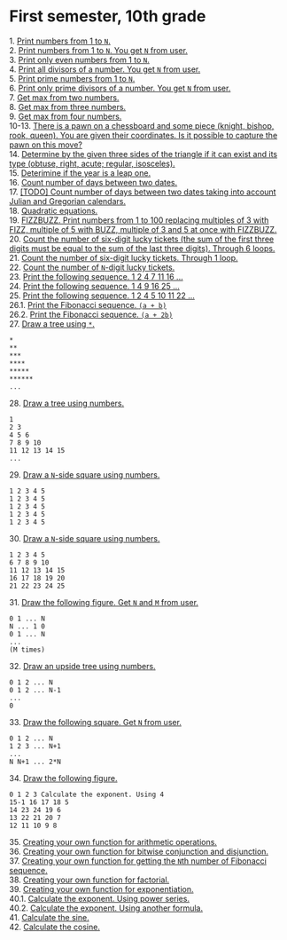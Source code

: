 # First semester, 10th grade    
1\. [Print numbers from 1 to `N`.](1.c)  
2\. [Print numbers from 1 to `N`. You get `N` from user.](2.c)  
3\. [Print only even numbers from 1 to `N`.](3.c)  
4\. [Print all divisors of a number. You get `N` from user.](4.c)  
5\. [Print prime numbers from 1 to `N`.](5.c)  
6\. [Print only prime divisors of a number. You get `N` from user.](6.c)  
7\. [Get max from two numbers.](7.c)  
8\. [Get max from three numbers.](8.c)  
9\. [Get max from four numbers.](9.c)  
10-13. [There is a pawn on a chessboard and some piece (knight, bishop, rook, queen). You are given their coordinates. Is it possible to capture the pawn on this move?](10-13.c)  
14\. [Determine by the given three sides of the triangle if it can exist and its type (obtuse, right, acute; regular, isosceles).](14.c)  
15\. [Deterimine if the year is a leap one.](15.c)  
16\. [Count number of days between two dates.](16.c)  
17\. [[TODO] Count number of days between two dates taking into account Julian and Gregorian calendars.](17.c)  
18\. [Quadratic equations.](18.c)  
19\. [FIZZBUZZ. Print numbers from 1 to 100 replacing multiples of 3 with FIZZ, multiple of 5 with BUZZ, multiple of 3 and 5 at once with FIZZBUZZ.](19.c)  
20\. [Count the number of six-digit lucky tickets (the sum of the first three digits must be equal to the sum of the last three digits). Through 6 loops.](20.c)  
21\. [Count the number of six-digit lucky tickets. Through 1 loop.](21.c)  
22\. [Count the number of `N`-digit lucky tickets.](22.c)  
23\. [Print the following sequence. 1 2 4 7 11 16 ...](23.c)  
24\. [Print the following sequence. 1 4 9 16 25 ...](24.c)  
25\. [Print the following sequence. 1 2 4 5 10 11 22 ...](25.c)  
26.1\. [Print the Fibonacci sequence. `(a + b)`](26-1.c)  
26.2\. [Print the Fibonacci sequence. `(a + 2b)`](26-2.c)  
27\. [Draw a tree using `*`.](27.c)  
```
*
**
***
****
*****
******
...
```
28\. [Draw a tree using numbers.](28.c)  
```
1
2 3
4 5 6
7 8 9 10
11 12 13 14 15
...
```
29\. [Draw a `N`-side square using numbers.](29.c)
```
1 2 3 4 5
1 2 3 4 5
1 2 3 4 5
1 2 3 4 5
1 2 3 4 5
```  
30\. [Draw a `N`-side square using numbers.](30.c)  
```
1 2 3 4 5
6 7 8 9 10
11 12 13 14 15
16 17 18 19 20
21 22 23 24 25
```
31\. [Draw the following figure. Get `N` and `M` from user.](31.c)  
```
0 1 ... N
N ... 1 0
0 1 ... N
...
(M times)
```
32\. [Draw an upside tree using numbers.](32.c)  
```
0 1 2 ... N
0 1 2 ... N-1
...
0
```
33\. [Draw the following square. Get `N` from user.](33.c)  
```
0 1 2 ... N
1 2 3 ... N+1
...
N N+1 ... 2*N
```
34\. [Draw the following figure.](34.c)  
```
0 1 2 3 Calculate the exponent. Using 4
15-1 16 17 18 5
14 23 24 19 6
13 22 21 20 7
12 11 10 9 8
```
35\. [Creating your own function for arithmetic operations.](35.c)  
36\. [Creating your own function for bitwise conjunction and disjunction.](36.c)  
37\. [Creating your own function for getting the `N`th number of Fibonacci sequence.](37.c)  
38\. [Creating your own function for factorial.](38.c)  
39\. [Creating your own function for exponentiation.](39.c)  
40.1\. [Calculate the exponent. Using power series.](40-1.c)  
40.2\. [Calculate the exponent. Using another formula.](40-0.c)  
41\. [Calculate the sine.](41.c)  
42\. [Calculate the cosine.](42.c)  
